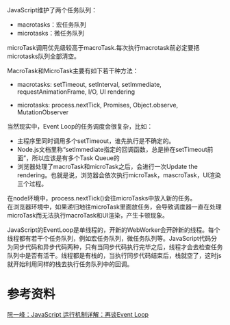 JavaScript维护了两个任务队列：
* macrotasks：宏任务队列
* microtasks：微任务队列

microTask调用优先级较高于macroTask.每次执行macrotask前必定要把microtasks队列全部清空。  

MacroTask和MicroTask主要有如下若干种方法：

* macrotasks: setTimeout, setInterval, setImmediate, requestAnimationFrame, I/O, UI rendering

* microtasks: process.nextTick, Promises, Object.observe, MutationObserver

当然现实中，Event Loop的任务调度会很复杂，比如：
* 主程序里同时调用多个setTimeout，谁先执行是不确定的。
* Node.js文档里称“setImmediate指定的回调函数，总是排在setTimeout前面”，所以应该是有多个Task Queue的
* 浏览器处理了macroTask和microTask之后，会进行一次Update the rendering。也就是说，浏览器会依次执行microTask，mascroTask，UI渲染三个过程。

在node环境中，process.nextTick()会往microTasks中放入新的任务。  
在浏览器环境中，如果递归地往microTask里面放任务，会导致调度器一直在处理microTask而无法执行macroTask和UI渲染，产生卡顿现象。  

JavaScript的EventLoop是单线程的，开新的WebWorker会开辟新的线程。每个线程都有若干个任务队列，例如宏任务队列，微任务队列等。JavaScript代码分为同步代码和异步代码两种，只有当同步代码执行完毕之后，线程才会去检查任务队列中是否有活干。线程都是有栈的，当执行同步代码结束后，栈就空了，这时js就开始利用同样的栈去执行任务队列中的回调。    

# 参考资料
[阮一峰：JavaScript 运行机制详解：再谈Event Loop](http://www.ruanyifeng.com/blog/2014/10/event-loop.html)